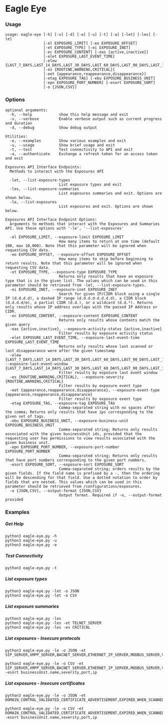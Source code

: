 # Eagle Eye

### Usage

    usage: eagle-eye [-h] [-v] [-d] [-e] [-u] [-t] [-a] [-let] [-les] [-le]
                     [-el EXPOSURE_LIMIT] [-eo EXPOSURE_OFFSET]
                     [-et EXPOSURE_TYPE] [-ei EXPOSURE_INET]
                     [-ec EXPOSURE_CONTENT] [-eas {active,inactive}]
                     [-elet EXPOSURE_LAST_EVENT_TIME]
                     [-elew {LAST_7_DAYS,LAST_14_DAYS,LAST_30_DAYS,LAST_60_DAYS,LAST_90_DAYS,LAST_180_DAYS,LAST_365_DAYS}]
                     [-es {ROUTINE,WARNING,CRITICAL}]
                     [-eet {appearance,reappearance,disappearance}]
                     [-etag EXPOSURE_TAG] [-ebu EXPOSURE_BUSINESS_UNIT]
                     [-epn EXPOSURE_PORT_NUMBER] [-esort EXPOSURE_SORT]
                     [-o {JSON,CSV}]

### Options

    optional arguments:
      -h, --help            show this help message and exit
      -v, --verbose         Enable verbose output such as current progress and duration
      -d, --debug           Show debug output
    
    Utilities:
      -e, --examples        Show various examples and exit
      -u, --usage           Show brief usage and exit
      -t, --test            Test connectivity to API and exit
      -a, --authenticate    Exchange a refresh token for an access token and exit
    
    Exposures API Interface Endpoints:
      Methods to interact with the Exposures API
    
      -let, --list-exposure-types
                            List exposure types and exit
      -les, --list-exposure-summaries
                            List exposures summaries and exit. Options are shown below.
      -le, --list-exposures
                            List exposures and exit. Options are shown below.
    
    Exposures API Interface Endpoint Options:
      Arguments to methods that interact with the Exposures and Summaries API. Use these options with '-le', '--list-exposures'
    
      -el EXPOSURE_LIMIT, --exposure-limit EXPOSURE_LIMIT
                            How many items to return at one time (default 100, max 10,000). Note that this parameter will be ignored when requesting CSV data.
      -eo EXPOSURE_OFFSET, --exposure-offset EXPOSURE_OFFSET
                            How many items to skip before beginning to return results. Note that this parameter will be ignored when requesting CSV data.
      -et EXPOSURE_TYPE, --exposure-type EXPOSURE_TYPE
                            Returns only results that have an exposure type that is in the given list. The values which can be used in this parameter should be retrieved from -let, --list-exposure-types.
      -ei EXPOSURE_INET, --exposure-inet EXPOSURE_INET
                            Search for given IP/CIDR block using a single IP (d.d.d.d), a dashed IP range (d.d.d.d-d.d.d.d), a CIDR block (d.d.d.d/m), a partial CIDR (d.d.), or a wildcard (d.d.*). Returns only results whose IP address overlaps with the passed IP Address or CIDR.
      -ec EXPOSURE_CONTENT, --exposure-content EXPOSURE_CONTENT
                            Returns only results whose contents match the given query
      -eas {active,inactive}, --exposure-activity-status {active,inactive}
                            Filter results by exposure activity status
      -elet EXPOSURE_LAST_EVENT_TIME, --exposure-last-event-time EXPOSURE_LAST_EVENT_TIME
                            Returns only results whose last scanned or last disappearance were after the given timestamp
      -elew {LAST_7_DAYS,LAST_14_DAYS,LAST_30_DAYS,LAST_60_DAYS,LAST_90_DAYS,LAST_180_DAYS,LAST_365_DAYS}, --exposure-last-event-window {LAST_7_DAYS,LAST_14_DAYS,LAST_30_DAYS,LAST_60_DAYS,LAST_90_DAYS,LAST_180_DAYS,LAST_365_DAYS}
                            Filter results by exposure last event window
      -es {ROUTINE,WARNING,CRITICAL}, --exposure-severity {ROUTINE,WARNING,CRITICAL}
                            Filter results by exposure event type
      -eet {appearance,reappearance,disappearance}, --exposure-event-type {appearance,reappearance,disappearance}
                            Filter results by exposure event type
      -etag EXPOSURE_TAG, --exposure-tag EXPOSURE_TAG
                            Comma-separated string with no spaces after the comma; Returns only results that have ips corresponding to the given set of tags.
      -ebu EXPOSURE_BUSINESS_UNIT, --exposure-business-unit EXPOSURE_BUSINESS_UNIT
                            Comma-separated string; Returns only results associated with the given businessUnit ids, provided that the requesting user has permissions to view results associated with the given business unit.
      -epn EXPOSURE_PORT_NUMBER, --exposure-port-number EXPOSURE_PORT_NUMBER
                            Comma-separated string; Returns only results that have port numbers corresponding to the given port numbers.
      -esort EXPOSURE_SORT, --exposure-sort EXPOSURE_SORT
                            Comma-separated string; orders results by the given fields. If the field name is prefixed by a -, then the ordering will be descending for that field. Use a dotted notation to order by fields that are nested. This values which can be used in this parameter should be retrieved from /configurations/exposures.
      -o {JSON,CSV}, --output-format {JSON,CSV}
                            Output format. Required if -o, --output-format provided

### Examples

##### Get Help
    python3 eagle-eye.py -h
    python3 eagle-eye.py -u
    python3 eagle-eye.py -e

##### Test Connectivity
    python3 eagle-eye.py -t

##### List exposure types
    python3 eagle-eye.py -let -o JSON
    python3 eagle-eye.py -let -o CSV

##### List exposure summaries
    python3 eagle-eye.py -les
    python3 eagle-eye.py -les -et TELNET_SERVER
    python3 eagle-eye.py -les -es CRITICAL

##### List exposures - Insecure protocols
    python3 eagle-eye.py -le -o JSON -et SIP_SERVER,XMPP_SERVER,BACNET_SERVER,ETHERNET_IP_SERVER,MODBUS_SERVER,VX_WORKS_SERVER,CASSANDRA_SERVER,COUCH_DB_SERVER,ELASTICSEARCH_SERVER,HADOOP_SERVER,MEMCACHED_SERVER,MONGO_SERVER,MS_SQL_SERVER,MY_SQL_SERVER,POSTGRES_SERVER,REDIS_SERVER,SHAREPOINT_SERVER,BUILDING_CONTROL_SYSTEM,DATA_STORAGE_AND_ANALYSIS,EMBEDDED_SYSTEM,NETWORKING_AND_SECURITY_INFRASTRUCTURE,RSYNC_SERVER,SMB_SERVER,UNENCRYPTED_FTP_SERVER,AJP_SERVER,NET_BIOS_NAME_SERVER,PC_ANYWHERE_SERVER,RDP_SERVER,RPC_BIND_SERVER,SNMP_SERVER,TELNET_SERVER,UPNP_SERVER,VNC_OVER_HTTP_SERVER,VNC_SERVER,FTP_SERVER,JENKINS_SERVER,SALT_STACK_SERVER,UNENCRYPTED_LOGIN
    
    python3 eagle-eye.py -le -o CSV -et SIP_SERVER,XMPP_SERVER,BACNET_SERVER,ETHERNET_IP_SERVER,MODBUS_SERVER,VX_WORKS_SERVER,CASSANDRA_SERVER,COUCH_DB_SERVER,ELASTICSEARCH_SERVER,HADOOP_SERVER,MEMCACHED_SERVER,MONGO_SERVER,MS_SQL_SERVER,MY_SQL_SERVER,POSTGRES_SERVER,REDIS_SERVER,SHAREPOINT_SERVER,BUILDING_CONTROL_SYSTEM,DATA_STORAGE_AND_ANALYSIS,EMBEDDED_SYSTEM,NETWORKING_AND_SECURITY_INFRASTRUCTURE,RSYNC_SERVER,SMB_SERVER,UNENCRYPTED_FTP_SERVER,AJP_SERVER,NET_BIOS_NAME_SERVER,PC_ANYWHERE_SERVER,RDP_SERVER,RPC_BIND_SERVER,SNMP_SERVER,TELNET_SERVER,UPNP_SERVER,VNC_OVER_HTTP_SERVER,VNC_SERVER,FTP_SERVER,JENKINS_SERVER,SALT_STACK_SERVER,UNENCRYPTED_LOGIN -esort businessUnit.name,severity,port,ip 

##### List exposures - Insecure certificates
    python3 eagle-eye.py -le -o JSON -et DOMAIN_CONTROL_VALIDATED_CERTIFICATE_ADVERTISEMENT,EXPIRED_WHEN_SCANNED_CERTIFICATE_ADVERTISEMENT,INSECURE_SIGNATURE_CERTIFICATE_ADVERTISEMENT,LONG_EXPIRATION_CERTIFICATE_ADVERTISEMENT,SELF_SIGNED_CERTIFICATE_ADVERTISEMENT,SHORT_KEY_CERTIFICATE_ADVERTISEMENT,WILDCARD_CERTIFICATE_ADVERTISEMENT
    
    python3 eagle-eye.py -le -o CSV -et DOMAIN_CONTROL_VALIDATED_CERTIFICATE_ADVERTISEMENT,EXPIRED_WHEN_SCANNED_CERTIFICATE_ADVERTISEMENT,INSECURE_SIGNATURE_CERTIFICATE_ADVERTISEMENT,LONG_EXPIRATION_CERTIFICATE_ADVERTISEMENT,SELF_SIGNED_CERTIFICATE_ADVERTISEMENT,SHORT_KEY_CERTIFICATE_ADVERTISEMENT,WILDCARD_CERTIFICATE_ADVERTISEMENT -esort businessUnit.name,severity,port,ip